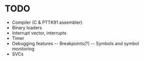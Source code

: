 TODO
====

- Compiler (C & PTTK91 assembler)
- Binary loaders
- Interrupt vector, interrupts
- Timer
- Debugging features
-- Breakpoints(?)
-- Symbols and symbol monitoring
- SVCs
